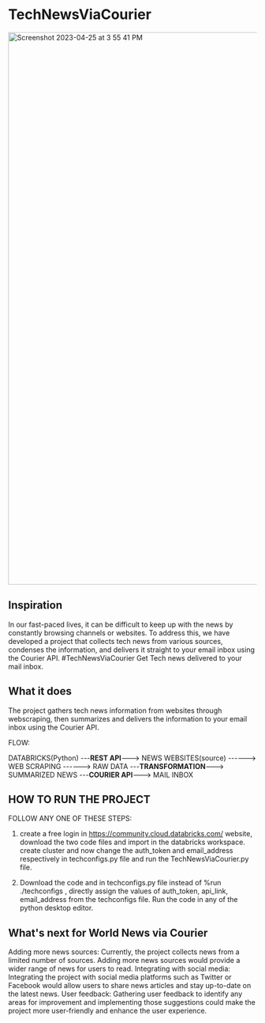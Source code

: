 # TechNewsViaCourier

<img width="1117" alt="Screenshot 2023-04-25 at 3 55 41 PM" src="https://user-images.githubusercontent.com/38040515/234249616-ec2785c0-c56e-481e-ac4e-aada122b77da.png">



## Inspiration 
In our fast-paced lives, it can be difficult to keep up with the news by constantly browsing channels or websites. To address this, we have developed a project that collects tech news from various sources, condenses the information, and delivers it straight to your email inbox using the Courier API. #TechNewsViaCourier Get Tech news delivered to your mail inbox.

## What it does
The project gathers tech news information from websites through webscraping, then summarizes and delivers the information to your email inbox using the Courier API.

FLOW:

DATABRICKS(Python) ---**REST API**---> NEWS WEBSITES(source) ------> WEB SCRAPING ------> RAW DATA ---**TRANSFORMATION**---> SUMMARIZED NEWS ---**COURIER API**---> MAIL INBOX

## HOW TO RUN THE PROJECT
FOLLOW ANY ONE OF THESE STEPS:
1) create a free login in https://community.cloud.databricks.com/ website, download the two code files and import in the databricks workspace.
create cluster and now change the auth_token and email_address respectively in techconfigs.py file and run the TechNewsViaCourier.py file.

2) Download the code and in techconfigs.py file instead of %run ./techconfigs , directly assign the values of auth_token, api_link, email_address from the techconfigs file. Run the code in any of the python desktop editor.


## What's next for World News via Courier
Adding more news sources: Currently, the project collects news from a limited number of sources. Adding more news sources would provide a wider range of news for users to read.
Integrating with social media: Integrating the project with social media platforms such as Twitter or Facebook would allow users to share news articles and stay up-to-date on the latest news.
User feedback: Gathering user feedback to identify any areas for improvement and implementing those suggestions could make the project more user-friendly and enhance the user experience.

